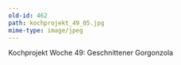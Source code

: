 ```yaml
---
old-id: 462
path: kochprojekt_49_05.jpg
mime-type: image/jpeg
---
```

Kochprojekt Woche 49:
Geschnittener Gorgonzola
